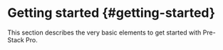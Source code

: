 # Getting started {#getting-started}



This section describes the very basic elements to get started with Pre-Stack Pro.



